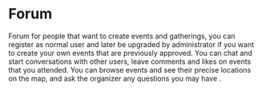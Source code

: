 # Forum
Forum for people that want to create events and gatherings, you can register as normal user and later be upgraded by administrator if you want to create your own events that are previously approved. You can chat and start conversations with other users, leave comments and likes on events that you attended. You can browse events and see their precise locations on the map, and ask the organizer any questions you may have .
